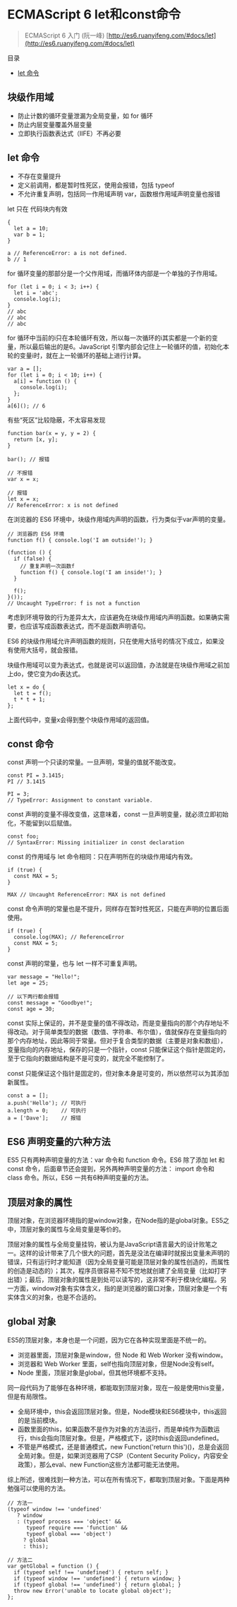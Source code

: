 # ECMAScript 6 let和const命令

> ECMAScript 6 入门 (阮一峰) [http://es6.ruanyifeng.com/#docs/let](http://es6.ruanyifeng.com/#docs/let)

目录

- [let 命令](#let-命令)

## 块级作用域

- 防止计数的循环变量泄漏为全局变量，如 for 循环
- 防止内层变量覆盖外层变量
- 立即执行函数表达式（IIFE）不再必要


## let 命令

- 不存在变量提升
- 定义前调用，都是暂时性死区，使用会报错，包括 typeof
- 不允许重复声明，包括同一作用域声明 var，函数根作用域声明变量也报错

let 只在 代码块内有效

```
{
  let a = 10;
  var b = 1;
}
    
a // ReferenceError: a is not defined.
b // 1
```
for 循环变量的那部分是一个父作用域，而循环体内部是一个单独的子作用域。

```
for (let i = 0; i < 3; i++) {
  let i = 'abc';
  console.log(i);
}
// abc
// abc
// abc
```

for 循环中当前的i只在本轮循环有效，所以每一次循环的i其实都是一个新的变量，所以最后输出的是6。JavaScript 引擎内部会记住上一轮循环的值，初始化本轮的变量i时，就在上一轮循环的基础上进行计算。

```
var a = [];
for (let i = 0; i < 10; i++) {
  a[i] = function () {
    console.log(i);
  };
}
a[6](); // 6
```

有些“死区”比较隐蔽，不太容易发现

```
function bar(x = y, y = 2) {
  return [x, y];
}
    
bar(); // 报错

// 不报错
var x = x;
    
// 报错
let x = x;
// ReferenceError: x is not defined
```














在浏览器的 ES6 环境中，块级作用域内声明的函数，行为类似于var声明的变量。

    // 浏览器的 ES6 环境
    function f() { console.log('I am outside!'); }
    
    (function () {
      if (false) {
        // 重复声明一次函数f
        function f() { console.log('I am inside!'); }
      }
    
      f();
    }());
    // Uncaught TypeError: f is not a function

考虑到环境导致的行为差异太大，应该避免在块级作用域内声明函数。如果确实需要，也应该写成函数表达式，而不是函数声明语句。

ES6 的块级作用域允许声明函数的规则，只在使用大括号的情况下成立，如果没有使用大括号，就会报错。

块级作用域可以变为表达式，也就是说可以返回值，办法就是在块级作用域之前加上do，使它变为do表达式。

    let x = do {
      let t = f();
      t * t + 1;
    };

上面代码中，变量x会得到整个块级作用域的返回值。

## const 命令

const 声明一个只读的常量。一旦声明，常量的值就不能改变。

    const PI = 3.1415;
    PI // 3.1415
    
    PI = 3;
    // TypeError: Assignment to constant variable.

const 声明的变量不得改变值，这意味着，const 一旦声明变量，就必须立即初始化，不能留到以后赋值。

    const foo;
    // SyntaxError: Missing initializer in const declaration

const 的作用域与 let 命令相同：只在声明所在的块级作用域内有效。

    if (true) {
      const MAX = 5;
    }
    
    MAX // Uncaught ReferenceError: MAX is not defined

const 命令声明的常量也是不提升，同样存在暂时性死区，只能在声明的位置后面使用。

    if (true) {
      console.log(MAX); // ReferenceError
      const MAX = 5;
    }

const 声明的常量，也与 let 一样不可重复声明。

    var message = "Hello!";
    let age = 25;
    
    // 以下两行都会报错
    const message = "Goodbye!";
    const age = 30;

const 实际上保证的，并不是变量的值不得改动，而是变量指向的那个内存地址不得改动。对于简单类型的数据（数值、字符串、布尔值），值就保存在变量指向的那个内存地址，因此等同于常量。但对于复合类型的数据（主要是对象和数组），变量指向的内存地址，保存的只是一个指针，const 只能保证这个指针是固定的，至于它指向的数据结构是不是可变的，就完全不能控制了。

const 只能保证这个指针是固定的，但对象本身是可变的，所以依然可以为其添加新属性。

    const a = [];
    a.push('Hello'); // 可执行
    a.length = 0;    // 可执行
    a = ['Dave'];    // 报错

## ES6 声明变量的六种方法

ES5 只有两种声明变量的方法：var 命令和 function 命令。ES6 除了添加 let 和 const 命令，后面章节还会提到，另外两种声明变量的方法： import 命令和 class 命令。所以，ES6 一共有6种声明变量的方法。

## 顶层对象的属性

顶层对象，在浏览器环境指的是window对象，在Node指的是global对象。ES5之中，顶层对象的属性与全局变量是等价的。

顶层对象的属性与全局变量挂钩，被认为是JavaScript语言最大的设计败笔之一。这样的设计带来了几个很大的问题，首先是没法在编译时就报出变量未声明的错误，只有运行时才能知道（因为全局变量可能是顶层对象的属性创造的，而属性的创造是动态的）；其次，程序员很容易不知不觉地就创建了全局变量（比如打字出错）；最后，顶层对象的属性是到处可以读写的，这非常不利于模块化编程。另一方面，window对象有实体含义，指的是浏览器的窗口对象，顶层对象是一个有实体含义的对象，也是不合适的。

## global 对象

ES5的顶层对象，本身也是一个问题，因为它在各种实现里面是不统一的。

- 浏览器里面，顶层对象是window，但 Node 和 Web Worker 没有window。
- 浏览器和 Web Worker 里面，self也指向顶层对象，但是Node没有self。
- Node 里面，顶层对象是global，但其他环境都不支持。

同一段代码为了能够在各种环境，都能取到顶层对象，现在一般是使用this变量，但是有局限性。

- 全局环境中，this会返回顶层对象。但是，Node模块和ES6模块中，this返回的是当前模块。
- 函数里面的this，如果函数不是作为对象的方法运行，而是单纯作为函数运行，this会指向顶层对象。但是，严格模式下，这时this会返回undefined。
- 不管是严格模式，还是普通模式，new Function('return this')()，总是会返回全局对象。但是，如果浏览器用了CSP（Content Security Policy，内容安全政策），那么eval、new Function这些方法都可能无法使用。

综上所述，很难找到一种方法，可以在所有情况下，都取到顶层对象。下面是两种勉强可以使用的方法。

    // 方法一
    (typeof window !== 'undefined'
       ? window
       : (typeof process === 'object' &&
          typeof require === 'function' &&
          typeof global === 'object')
         ? global
         : this);
    
    // 方法二
    var getGlobal = function () {
      if (typeof self !== 'undefined') { return self; }
      if (typeof window !== 'undefined') { return window; }
      if (typeof global !== 'undefined') { return global; }
      throw new Error('unable to locate global object');
    };